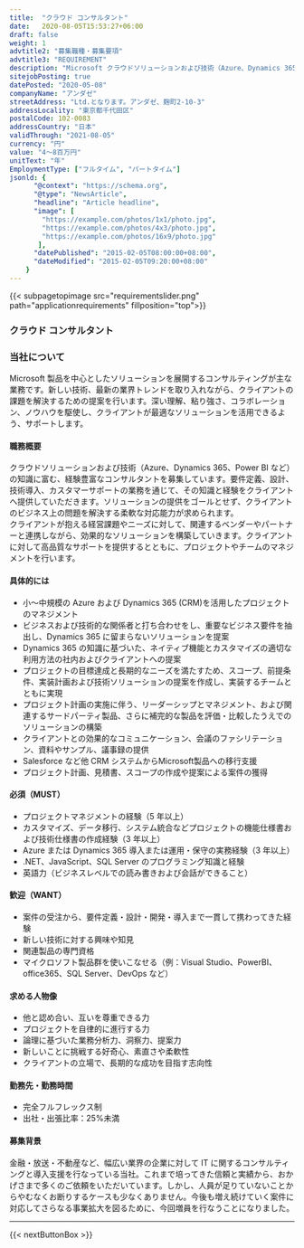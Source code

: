 ```yaml
---
title:  "クラウド コンサルタント"
date:   2020-08-05T15:53:27+06:00
draft: false
weight: 1
advtitle2: "募集職種・募集要項"
advtitle3: "REQUIREMENT"
description: "Microsoft クラウドソリューションおよび技術（Azure、Dynamics 365、Power BI など）の知識に富む、経験豊富なコンサルタントを募集しています。要件定義、設計、技術導入、カスタマーサポートの業務を通じて、その知識と経験をクライアントへ提供していただきます。ソリューションの提供をゴールとせず、クライアントのビジネス上の問題を解決する柔軟な対応能力が求められます。\n\nクライアントが抱える経営課題やニーズに対して、関連するベンダーやパートナーと連携しながら、効果的なソリューションを構築していきます。クライアントに対して高品質なサポートを提供するとともに、プロジェクトやチームのマネジメントを行います。"
sitejobPosting: true
datePosted: "2020-05-08"
companyName: "アンダゼ"
streetAddress: "Ltd.となります。アンダゼ、麹町2-10-3"
addressLocality: "東京都千代田区"
postalCode: 102-0083
addressCountry: "日本"
validThrough: "2021-08-05"
currency: "円"
value: "4～8百万円"
unitText: "年"
EmploymentType: ["フルタイム", "パートタイム"]
jsonld: {
      "@context": "https://schema.org",
      "@type": "NewsArticle",
      "headline": "Article headline",
      "image": [
        "https://example.com/photos/1x1/photo.jpg",
        "https://example.com/photos/4x3/photo.jpg",
        "https://example.com/photos/16x9/photo.jpg"
       ],
      "datePublished": "2015-02-05T08:00:00+08:00",
      "dateModified": "2015-02-05T09:20:00+08:00"
    }
---
```

{{< subpagetopimage src="requirementslider.png" path="applicationrequirements" fillposition="top">}}

### クラウド コンサルタント

### 当社について

Microsoft 製品を中心としたソリューションを展開するコンサルティングが主な業務です。新しい技術、最新の業界トレンドを取り入れながら、クライアントの課題を解決するための提案を行います。深い理解、粘り強さ、コラボレーション、ノウハウを駆使し、クライアントが最適なソリューションを活用できるよう、サポートします。

#### 職務概要

クラウドソリューションおよび技術（Azure、Dynamics 365、Power BI など）の知識に富む、経験豊富なコンサルタントを募集しています。要件定義、設計、技術導入、カスタマーサポートの業務を通じて、その知識と経験をクライアントへ提供していただきます。ソリューションの提供をゴールとせず、クライアントのビジネス上の問題を解決する柔軟な対応能力が求められます。    
クライアントが抱える経営課題やニーズに対して、関連するベンダーやパートナーと連携しながら、効果的なソリューションを構築していきます。クライアントに対して高品質なサポートを提供するとともに、プロジェクトやチームのマネジメントを行います。

#### 具体的には

- 小～中規模の Azure および Dynamics 365 (CRM)を活用したプロジェクトのマネジメント  
- ビジネスおよび技術的な関係者と打ち合わせをし、重要なビジネス要件を抽出し、Dynamics 365 に留まらないソリューションを提案  
- Dynamics 365 の知識に基づいた、ネイティブ機能とカスタマイズの適切な利用方法の社内およびクライアントへの提案  
- プロジェクトの目標達成と長期的なニーズを満たすため、スコープ、前提条件、実装計画および技術ソリューションの提案を作成し、実装するチームとともに実現  
- プロジェクト計画の実施に伴う、リーダーシップとマネジメント、および関連するサードパーティ製品、さらに補完的な製品を評価・比較したうえでのソリューションの構築  
- クライアントとの効果的なコミュニケーション、会議のファシリテーション、資料やサンプル、議事録の提供  
- Salesforce など他 CRM システムからMicrosoft製品への移行支援  
- プロジェクト計画、見積書、スコープの作成や提案による案件の獲得

#### 必須（MUST）

- プロジェクトマネジメントの経験（5 年以上）  
- カスタマイズ、データ移行、システム統合などプロジェクトの機能仕様書および技術仕様書の作成経験（3 年以上）  
- Azure または Dynamics 365 導入または運用・保守の実務経験（3 年以上）  
- .NET、JavaScript、SQL Server のプログラミング知識と経験  
- 英語力（ビジネスレベルでの読み書きおよび会話ができること）

#### 歓迎（WANT）

- 案件の受注から、要件定義・設計・開発・導入まで一貫して携わってきた経験  
- 新しい技術に対する興味や知見  
- 関連製品の専門資格  
- マイクロソフト製品群を使いこなせる（例：Visual Studio、PowerBI、office365、SQL Server、DevOps など）

#### 求める人物像

- 他と認め合い、互いを尊重できる力  
- プロジェクトを自律的に進行する力  
- 論理に基づいた業務分析力、洞察力、提案力  
- 新しいことに挑戦する好奇心、素直さや柔軟性  
- クライアントの立場で、長期的な成功を目指す志向性

#### 勤務先・勤務時間

- 完全フルフレックス制  
- 出社・出張比率：25%未満

#### 募集背景

金融・放送・不動産など、幅広い業界の企業に対して IT に関するコンサルティングと導入支援を行なっている当社。これまで培ってきた信頼と実績から、おかげさまで多くのご依頼をいただいています。しかし、人員が足りていないことからやむなくお断りするケースも少なくありません。今後も増え続けていく案件に対応してさらなる事業拡大を図るために、今回増員を行なうことになりました。

---

{{< nextButtonBox >}}
